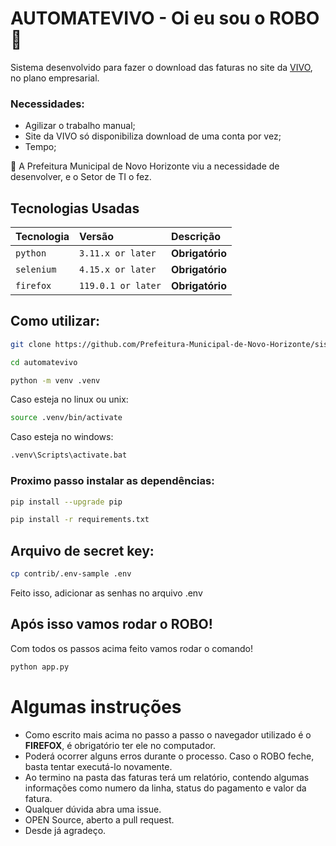 # AUTOMATEVIVO - Oi eu sou o ROBO 🤖

Sistema desenvolvido para fazer o download das faturas no site da [VIVO](http://www.vivo.com.br), no plano empresarial.

### Necessidades:

- Agilizar o trabalho manual;
- Site da VIVO só disponibiliza download de uma conta por vez;
- Tempo;

🏢 A Prefeitura Municipal de Novo Horizonte viu a necessidade de desenvolver, e o Setor de TI o fez.

## Tecnologias Usadas

| Tecnologia | Versão             | Descrição       |
| :--------- | :----------------- | :-------------- |
| `python`   | `3.11.x or later`  | **Obrigatório** |
| `selenium` | `4.15.x or later`           | **Obrigatório** |
| `firefox`  | `119.0.1 or later` | **Obrigatório** |

## Como utilizar:

```bash
git clone https://github.com/Prefeitura-Municipal-de-Novo-Horizonte/sisinfo-v2.git automatevivo

cd automatevivo

python -m venv .venv
```

Caso esteja no linux ou unix:

```bash
source .venv/bin/activate
```

Caso esteja no windows:

```bash
.venv\Scripts\activate.bat
```

### Proximo passo instalar as dependências:

```bash
pip install --upgrade pip

pip install -r requirements.txt
```

## Arquivo de secret key:

```bash
cp contrib/.env-sample .env
```

Feito isso, adicionar as senhas no arquivo .env

## Após isso vamos rodar o ROBO!

Com todos os passos acima feito vamos rodar o comando!

```bash
python app.py
```

# Algumas instruções
- Como escrito mais acima no passo a passo o navegador utilizado é o **FIREFOX**,  é obrigatório ter ele no computador.
- Poderá ocorrer alguns erros durante o processo. Caso o ROBO feche, basta tentar executá-lo novamente.
- Ao termino na pasta das faturas terá um relatório, contendo algumas informações como numero da linha, status do pagamento e valor da fatura.
- Qualquer dúvida abra uma issue.
- OPEN Source, aberto a pull request.
- Desde já agradeço.